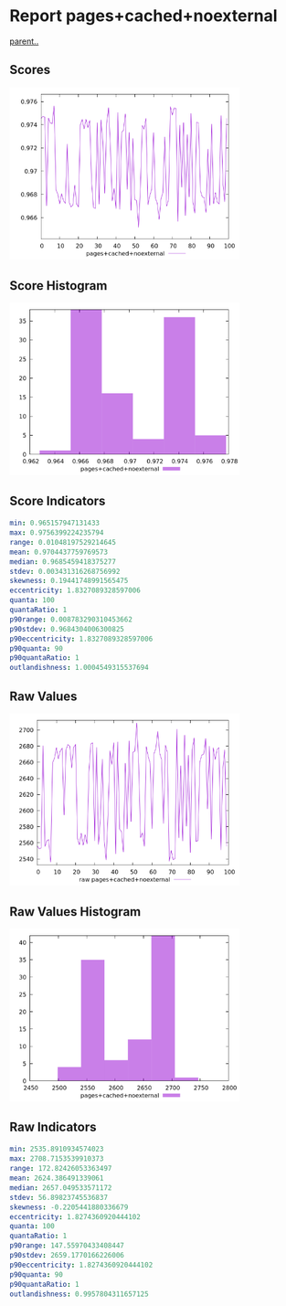 # Report pages+cached+noexternal

[parent..](./..)  


## Scores

![score](./score.png)  

## Score Histogram

![hist](./hist.png)  

## Score Indicators

```yaml
min: 0.965157947131433
max: 0.9756399224235794
range: 0.01048197529214645
mean: 0.9704437759769573
median: 0.9685459418375277
stdev: 0.003431316268756992
skewness: 0.19441748991565475
eccentricity: 1.8327089328597006
quanta: 100
quantaRatio: 1
p90range: 0.008783290310453662
p90stdev: 0.9684304006300825
p90eccentricity: 1.8327089328597006
p90quanta: 90
p90quantaRatio: 1
outlandishness: 1.0004549315537694

```

## Raw Values

![raw](./raw.png)  

## Raw Values Histogram

![raw hist](./raw_hist.png)  

## Raw Indicators

```yaml
min: 2535.8910934574023
max: 2708.7153539910373
range: 172.82426053363497
mean: 2624.386491339061
median: 2657.049533571172
stdev: 56.89823745536837
skewness: -0.2205441880336679
eccentricity: 1.8274360920444102
quanta: 100
quantaRatio: 1
p90range: 147.55970433408447
p90stdev: 2659.1770166226006
p90eccentricity: 1.8274360920444102
p90quanta: 90
p90quantaRatio: 1
outlandishness: 0.9957804311657125

```

<style>
  img {
    max-width: 80%;
  }
</style>
      
